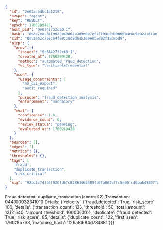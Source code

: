 ```json
{
  "id": "2e62acbdbc1d1218",
  "scope": "agent",
  "key": "RESULT",
  "epoch": 1760289428,
  "host_pid": "9e6742732c60:1",
  "hash": "862c7e8c64f99230d9d62b369e0b7e92f193e5d99666b4e6c9ea22157ae72a92",
  "cid": "QmV1862c7e8c64f99230d9d62b369e0b7e92f193e5d9",
  "aicp": {
    "prov": {
      "issuer": "9e6742732c60:1",
      "created_at": 1760289428,
      "method": "automated_fraud_detection",
      "vc_type": "VerifiableCredential"
    },
    "ucon": {
      "usage_constraints": [
        "no_pii_export",
        "audit_required"
      ],
      "purpose": "fraud_detection_analysis",
      "enforcement": "mandatory"
    },
    "eval": {
      "confidence": 1.0,
      "evidence_count": 0,
      "review_status": "pending",
      "evaluated_at": 1760289428
    }
  },
  "sources": [],
  "edges": [],
  "metrics": {},
  "thresholds": {},
  "tags": [
    "fraud",
    "duplicate_transaction",
    "risk_critical"
  ],
  "sig": "92bc2c74fb6f020fdb7c82863463689fa67a862c7fc5e05fc40bab49307faeeb"
}
```

Fraud detected: duplicate_transaction (score: 92)
Transaction: 044000032341010
Details: {'velocity': {'fraud_detected': True, 'risk_score': 100, 'details': {'transaction_count': 123, 'threshold': 50, 'total_amount': 13121640, 'amount_threshold': 10000000}}, 'duplicate': {'fraud_detected': True, 'risk_score': 85, 'details': {'duplicate_count': 122, 'first_seen': 1760285763, 'matching_hash': 'f26a81694d784881'}}}